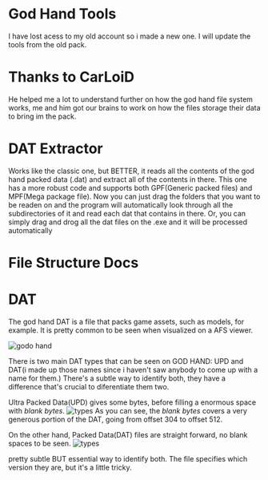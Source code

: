 # God Hand Tools

I have lost acess to my old account so i made a new one.
I will update the tools from the old pack.

# Thanks to CarLoiD
He helped me a lot to understand further on how the god hand file system works, me and him got our brains to work on how the files storage their data to bring im the pack.


# DAT Extractor

Works like the classic one, but BETTER, it reads all the contents of the god hand packed data (.dat) and extract all of the contents in there. This one has a more robust code and supports both GPF(Generic packed files) and MPF(Mega package file).
Now you can just drag the folders that you want to be readen on and the program will automatically look through all the subdirectories of it and read each dat that contains in there.
Or, you can simply drag and drog all the dat files on the .exe and it will be processed automatically








# File Structure Docs
# DAT
The god hand DAT is a file that packs game assets, such as models, for example. It is pretty common to be seen when visualized on a AFS viewer.

![godo hand](https://github.com/akitotheanimator/God-Hand-Tools/assets/174764120/abd327e4-d0ab-4946-a95f-fc9e2e7fed2b)

There is two main DAT types that can be seen on GOD HAND: UPD and DAT(i made up those names since i haven't saw anybody to come up with a name for them.)
There's a subtle way to identify both, they have a difference that's crucial to diferentiate them two.

Ultra Packed Data(UPD) gives some bytes, before filling a enormous space with *blank bytes*.
![types](https://github.com/akitotheanimator/God-Hand-Tools/assets/174764120/7662fd94-099e-4d0e-b0ed-8a1f4ff3bd0d)
As you can see, the *blank bytes* covers a very generous portion of the DAT, going from offset 304 to offset 512.

On the other hand, Packed Data(DAT) files are straight forward, no blank spaces to be seen.
![types](https://github.com/akitotheanimator/God-Hand-Tools/assets/174764120/c4cbb102-23e7-4bb3-9ccc-a593ee08a4d1)

pretty subtle BUT essential way to identify both. The file specifies which version they are, but it's a little tricky.
